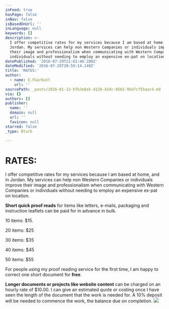 ```yaml
---
inFeed: true
hasPage: false
inNav: false
isBasedOnUrl: ''
inLanguage: null
keywords: []
description: >-
  I offer competitive rates for my services because I am based at home, and in
  Jordan. My services can help non Western Companies or individuals improve
  their image and professionalism when communicating with Western Companies or
  individuals without needing to employ an expensive ex-pat on location. 
datePublished: '2016-07-29T21:02:48.280Z'
dateModified: '2016-07-29T20:59:14.140Z'
title: 'RATES:'
author:
  - name: E.FGarbutt
    url: ''
sourcePath: _posts/2016-01-12-5fb3e8a5-4128-42dc-8502-9bd7cf55aac4.md
via: {}
authors: []
publisher:
  name: ''
  domain: null
  url: ''
  favicon: null
starred: false
_type: Blurb

---
```

# RATES:

I offer competitive rates for my services because I am based at home, and in Jordan. My services can help non Western Companies or individuals improve their image and professionalism when communicating with Western Companies or individuals without needing to employ an expensive ex-pat on location. 

**Short quick proof reads** for items like letters, e-mails, packaging and instruction leaflets can be paid for in advance in bulk. 

10 items: $15\. 

20 items: $25

30 items: $35

40 items: $45 

50 items: $55 

For people using my proof reading service for the first time, I am happy to correct one short document for **free**.

**Longer documents or projects like website content** can be charged on an hourly rate of $10.00\. I can give an estimated quote or costing once I have seen the length of the document that the work is needed for. A 10% deposit will be needed to commence the work, the balance due on completion.
![](https://s3-us-west-2.amazonaws.com/the-grid-img/p/ec3f2c0337727abc4ae0ed9fa7dcab543525c4c7.jpg)